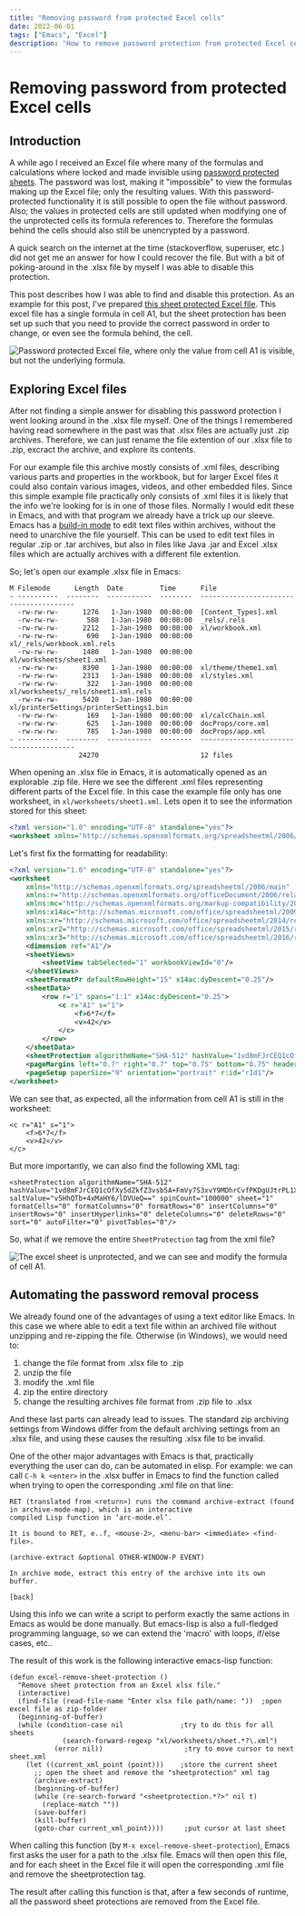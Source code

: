 ```yaml
---
title: "Removing password from protected Excel cells"
date: 2022-06-01
tags: ["Emacs", "Excel"]
description: "How to remove password protection from protected Excel cells using Emacs."
---
```

# Removing password from protected Excel cells

## Introduction

A while ago I received an Excel file where many of the formulas and calculations
where locked and made invisible using [password protected sheets](https://support.microsoft.com/en-au/office/require-a-password-to-open-or-modify-a-workbook-10579f0e-b2d9-4c05-b9f8-4109a6bce643).
The password was lost, making it "impossible" to view the formulas making up the
Excel file; only the resulting values. With this password-protected
functionality it is still possible to open the file without password. Also; the
values in protected cells are still updated when modifying one of the
unprotected cells its formula references to. Therefore the formulas behind the
cells should also still be unencrypted by a password.

A quick search on the internet at the time (stackoverflow, superuser, etc.) did
not get me an answer for how I could recover the file. But with a bit of
poking-around in the .xlsx file by myself I was able to disable this protection.

This post describes how I was able to find and disable this protection. As an
example for this post, I've prepared [this sheet protected Excel file](media/excel_password/locked_example.xlsx).
This excel file has a single formula in cell A1, but the sheet protection has
been set up such that you need to provide the correct password in order to
change, or even see the formula behind, the cell.

![Password protected Excel file, where only the value from cell A1 is visible, but not the underlying formula.](media/excel_password/locked.png)

## Exploring Excel files

After not finding a simple answer for disabling this password protection I went
looking around in the .xlsx file myself. One of the things I remembered having
read somewhere in the past was that .xlsx files are actually just .zip archives.
Therefore, we can just rename the file extention of our .xlsx file to .zip,
excract the archive, and explore its contents.

For our example file this archive mostly consists of .xml files, describing
various parts and properties in the workbook, but for larger Excel files it
could also contain various images, videos, and other embedded files. Since this
simple example file practically only consists of .xml files it is likely that
the info we're looking for is in one of those files. Normally I would edit these
in Emacs, and with that program we already have a trick up our sleeve. Emacs has
a
[build-in mode](http://www.gnu.org/software/emacs/manual/html_node/emacs/File-Archives.html)
to edit text files within archives, without the need to unarchive the file
yourself. This can be used to edit text files in regular .zip or .tar archives,
but also in files like Java .jar and Excel .xlsx files which are actually
archives with a different file extention.

So; let's open our example .xlsx file in Emacs:

```
M Filemode      Length  Date         Time      File
- ----------  --------  -----------  --------  ---------------------------------------
  -rw-rw-rw-      1276   1-Jan-1980  00:00:00  [Content_Types].xml
  -rw-rw-rw-       588   1-Jan-1980  00:00:00  _rels/.rels
  -rw-rw-rw-      2212   1-Jan-1980  00:00:00  xl/workbook.xml
  -rw-rw-rw-       690   1-Jan-1980  00:00:00  xl/_rels/workbook.xml.rels
  -rw-rw-rw-      1480   1-Jan-1980  00:00:00  xl/worksheets/sheet1.xml
  -rw-rw-rw-      8390   1-Jan-1980  00:00:00  xl/theme/theme1.xml
  -rw-rw-rw-      2313   1-Jan-1980  00:00:00  xl/styles.xml
  -rw-rw-rw-       322   1-Jan-1980  00:00:00  xl/worksheets/_rels/sheet1.xml.rels
  -rw-rw-rw-      5420   1-Jan-1980  00:00:00  xl/printerSettings/printerSettings1.bin
  -rw-rw-rw-       169   1-Jan-1980  00:00:00  xl/calcChain.xml
  -rw-rw-rw-       625   1-Jan-1980  00:00:00  docProps/core.xml
  -rw-rw-rw-       785   1-Jan-1980  00:00:00  docProps/app.xml
- ----------  --------  -----------  --------  ---------------------------------------
                 24270                         12 files
```

When opening an .xlsx file in Emacs, it is automatically opened as an explorable
.zip file. Here we see the different .xml files representing different parts of
the Excel file. In this case the example file only has one worksheet, in
`xl/worksheets/sheet1.xml`. Lets open it to see the information stored for this
sheet:

```{.xml .numberLines}
<?xml version="1.0" encoding="UTF-8" standalone="yes"?>
<worksheet xmlns="http://schemas.openxmlformats.org/spreadsheetml/2006/main" xmlns:r="http://schemas.openxmlformats.org/officeDocument/2006/relationships" xmlns:mc="http://schemas.openxmlformats.org/markup-compatibility/2006" mc:Ignorable="x14ac xr xr2 xr3" xmlns:x14ac="http://schemas.microsoft.com/office/spreadsheetml/2009/9/ac" xmlns:xr="http://schemas.microsoft.com/office/spreadsheetml/2014/revision" xmlns:xr2="http://schemas.microsoft.com/office/spreadsheetml/2015/revision2" xmlns:xr3="http://schemas.microsoft.com/office/spreadsheetml/2016/revision3" xr:uid="{2838881A-D7EE-4880-9A40-583A7BEB231B}"><dimension ref="A1"/><sheetViews><sheetView tabSelected="1" workbookViewId="0"/></sheetViews><sheetFormatPr defaultRowHeight="15" x14ac:dyDescent="0.25"/><sheetData><row r="1" spans="1:1" x14ac:dyDescent="0.25"><c r="A1" s="1"><f>6*7</f><v>42</v></c></row></sheetData><sheetProtection algorithmName="SHA-512" hashValue="1vd8mFJrCEQ1cOfXy5dZkfZ3vsb5A+FmVy7S3xvY9MDhrCvfPKDgUJtrPL1XTEvoPLaZyeQL21LWeq8fSilt4g==" saltValue="v5HhQTb+4xMaHY6/lDVUeQ==" spinCount="100000" sheet="1" formatCells="0" formatColumns="0" formatRows="0" insertColumns="0" insertRows="0" insertHyperlinks="0" deleteColumns="0" deleteRows="0" sort="0" autoFilter="0" pivotTables="0"/><pageMargins left="0.7" right="0.7" top="0.75" bottom="0.75" header="0.3" footer="0.3"/><pageSetup paperSize="9" orientation="portrait" r:id="rId1"/></worksheet>
```

Let's first fix the formatting for readability:

```{.xml .numberLines}
<?xml version="1.0" encoding="UTF-8" standalone="yes"?>
<worksheet
    xmlns="http://schemas.openxmlformats.org/spreadsheetml/2006/main"
    xmlns:r="http://schemas.openxmlformats.org/officeDocument/2006/relationships"
    xmlns:mc="http://schemas.openxmlformats.org/markup-compatibility/2006" mc:Ignorable="x14ac xr xr2 xr3"
    xmlns:x14ac="http://schemas.microsoft.com/office/spreadsheetml/2009/9/ac"
    xmlns:xr="http://schemas.microsoft.com/office/spreadsheetml/2014/revision"
    xmlns:xr2="http://schemas.microsoft.com/office/spreadsheetml/2015/revision2"
    xmlns:xr3="http://schemas.microsoft.com/office/spreadsheetml/2016/revision3" xr:uid="{2838881A-D7EE-4880-9A40-583A7BEB231B}">
    <dimension ref="A1"/>
    <sheetViews>
        <sheetView tabSelected="1" workbookViewId="0"/>
    </sheetViews>
    <sheetFormatPr defaultRowHeight="15" x14ac:dyDescent="0.25"/>
    <sheetData>
        <row r="1" spans="1:1" x14ac:dyDescent="0.25">
            <c r="A1" s="1">
                <f>6*7</f>
                <v>42</v>
            </c>
        </row>
    </sheetData>
    <sheetProtection algorithmName="SHA-512" hashValue="1vd8mFJrCEQ1cOfXy5dZkfZ3vsb5A+FmVy7S3xvY9MDhrCvfPKDgUJtrPL1XTEvoPLaZyeQL21LWeq8fSilt4g==" saltValue="v5HhQTb+4xMaHY6/lDVUeQ==" spinCount="100000" sheet="1" formatCells="0" formatColumns="0" formatRows="0" insertColumns="0" insertRows="0" insertHyperlinks="0" deleteColumns="0" deleteRows="0" sort="0" autoFilter="0" pivotTables="0"/>
    <pageMargins left="0.7" right="0.7" top="0.75" bottom="0.75" header="0.3" footer="0.3"/>
    <pageSetup paperSize="9" orientation="portrait" r:id="rId1"/>
</worksheet>
```

We can see that, as expected, all the information from cell A1 is still in the
worksheet:

```{.xml}
<c r="A1" s="1">
    <f>6*7</f>
    <v>42</v>
</c>
```

But more importantly, we can also find the following XML tag:

```{.xml}
<sheetProtection algorithmName="SHA-512" hashValue="1vd8mFJrCEQ1cOfXy5dZkfZ3vsb5A+FmVy7S3xvY9MDhrCvfPKDgUJtrPL1XTEvoPLaZyeQL21LWeq8fSilt4g==" saltValue="v5HhQTb+4xMaHY6/lDVUeQ==" spinCount="100000" sheet="1" formatCells="0" formatColumns="0" formatRows="0" insertColumns="0" insertRows="0" insertHyperlinks="0" deleteColumns="0" deleteRows="0" sort="0" autoFilter="0" pivotTables="0"/>
```

So, what if we remove the entire `SheetProtection` tag from the xml file?

![The excel sheet is unprotected, and we can see and modify the formula of cell A1.](media/excel_password/unlocked.png)

## Automating the password removal process

We already found one of the advantages of using a text editor like Emacs. In
this case we where able to edit a text file within an archived file without
unzipping and re-zipping the file. Otherwise (in Windows), we would need to:

1. change the file format from .xlsx file to .zip
2. unzip the file
3. modify the .xml file
4. zip the entire directory
5. change the resulting archives file format from .zip file to .xlsx

And these last parts can already lead to issues. The standard zip archiving
settings from Windows differ from the default archiving settings from an .xlsx
file, and using these causes the resulting .xlsx file to be invalid.

One of the other major advantages with Emacs is that, practically everything the
user can do, can be automated in elisp. For example: we can call `C-h k <enter>`
in the .xlsx buffer in Emacs to find the function called when trying to open the
corresponding .xml file on that line:

```
RET (translated from <return>) runs the command archive-extract (found in archive-mode-map), which is an interactive
compiled Lisp function in ‘arc-mode.el’.

It is bound to RET, e..f, <mouse-2>, <menu-bar> <immediate> <find-file>.

(archive-extract &optional OTHER-WINDOW-P EVENT)

In archive mode, extract this entry of the archive into its own buffer.

[back]
```

Using this info we can write a script to perform exactly the same actions in
Emacs as would be done manually. But emacs-lisp is also a full-fledged
programming language, so we can extend the 'macro' with loops, if/else cases,
etc..

The result of this work is the following interactive emacs-lisp function:

```{.commonlisp .numberLines}
(defun excel-remove-sheet-protection ()
  "Remove sheet protection from an Excel xlsx file."
  (interactive)
  (find-file (read-file-name "Enter xlsx file path/name: "))  ;open excel file as zip-folder
  (beginning-of-buffer)
  (while (condition-case nil              ;try to do this for all sheets
             (search-forward-regexp "xl/worksheets/sheet.*?\.xml")
           (error nil))                    ;try to move cursor to next sheet.xml
    (let ((current_xml_point (point)))    ;store the current sheet
      ;; open the sheet and remove the "sheetprotection" xml tag
      (archive-extract)
      (beginning-of-buffer)
      (while (re-search-forward "<sheetprotection.*?>" nil t)
        (replace-match ""))
      (save-buffer)
      (kill-buffer)
      (goto-char current_xml_point))))     ;put cursor at last sheet
```

When calling this function (by `M-x excel-remove-sheet-protection`), Emacs first
asks the user for a path to the .xlsx file. Emacs will then open this file, and
for each sheet in the Excel file it will open the corresponding .xml file and
remove the sheetprotection tag.

The result after calling this function is that, after a few seconds of runtime,
all the password sheet protections are removed from the Excel file.
